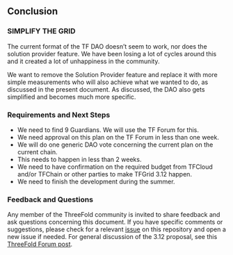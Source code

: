 ## Conclusion

### SIMPLIFY THE GRID

The current format of the TF DAO doesn’t seem to work, nor does the solution provider feature. We have been losing a lot of cycles around this and it created a lot of unhappiness in the community.

We want to remove the Solution Provider feature and replace it with more simple measurements who will also achieve what we wanted to do, as discussed in the present document. As discussed, the DAO also gets simplified and becomes much more specific.

### Requirements and Next Steps

* We need to find 9 Guardians. We will use the TF Forum for this.
* We need approval on this plan on the TF Forum in less than one week.
* We will do one generic DAO vote concerning the current plan on the current chain.
* This needs to happen in less than 2 weeks.
* We need to have confirmation on the required budget from TFCloud and/or TFChain or other parties to make TFGrid 3.12 happen.
* We need to finish the development during the summer.

### Feedback and Questions

Any member of the ThreeFold community is invited to share feedback and ask questions concerning this document. If you have specific comments or suggestions, please check for a relevant [issue](https://github.com/threefoldtech/TF_Grid_3.12_4.0/issues) on this repository and open a new issue if needed. For general discussion of the 3.12 proposal, see this [ThreeFold Forum post](https://forum.threefold.io/t/3-12-proposal-and-discussion/4031).